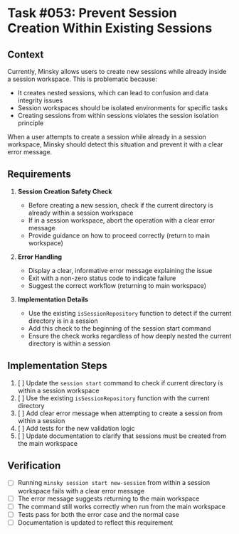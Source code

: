 # Task #053: Prevent Session Creation Within Existing Sessions

## Context

Currently, Minsky allows users to create new sessions while already inside a session workspace. This is problematic because:

- It creates nested sessions, which can lead to confusion and data integrity issues
- Session workspaces should be isolated environments for specific tasks
- Creating sessions from within sessions violates the session isolation principle

When a user attempts to create a session while already in a session workspace, Minsky should detect this situation and prevent it with a clear error message.

## Requirements

1. **Session Creation Safety Check**

   - Before creating a new session, check if the current directory is already within a session workspace
   - If in a session workspace, abort the operation with a clear error message
   - Provide guidance on how to proceed correctly (return to main workspace)

2. **Error Handling**

   - Display a clear, informative error message explaining the issue
   - Exit with a non-zero status code to indicate failure
   - Suggest the correct workflow (returning to main workspace)

3. **Implementation Details**
   - Use the existing `isSessionRepository` function to detect if the current directory is in a session
   - Add this check to the beginning of the session start command
   - Ensure the check works regardless of how deeply nested the current directory is within a session

## Implementation Steps

1. [ ] Update the `session start` command to check if current directory is within a session workspace
2. [ ] Use the existing `isSessionRepository` function with the current directory
3. [ ] Add clear error message when attempting to create a session from within a session
4. [ ] Add tests for the new validation logic
5. [ ] Update documentation to clarify that sessions must be created from the main workspace

## Verification

- [ ] Running `minsky session start new-session` from within a session workspace fails with a clear error message
- [ ] The error message suggests returning to the main workspace
- [ ] The command still works correctly when run from the main workspace
- [ ] Tests pass for both the error case and the normal case
- [ ] Documentation is updated to reflect this requirement
